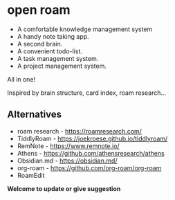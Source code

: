 # open roam

* A comfortable knowledge management system
* A handy note taking app.
* A second brain.
* A convenient todo-list.
* A task management system.
* A project management system.

All in one!

Inspired by brain structure, card index, roam research...

## Alternatives

* roam research - https://roamresearch.com/
* TiddlyRoam - https://joekroese.github.io/tiddlyroam/
* RemNote - https://www.remnote.io/
* Athens - https://github.com/athensresearch/athens
* Obsidian.md - https://obsidian.md/
* org-roam - https://github.com/org-roam/org-roam
* RoamEdit

**Welcome to update or give suggestion**

